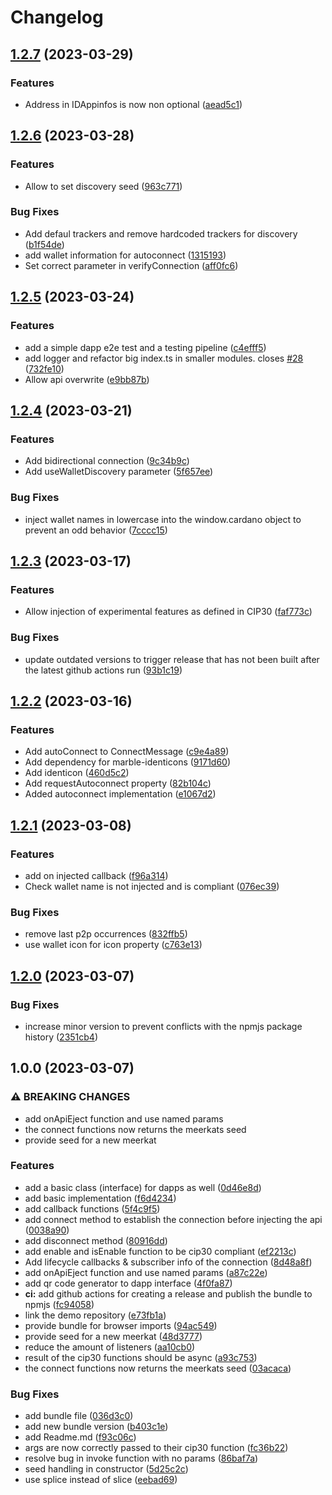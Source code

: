 # Changelog

## [1.2.7](https://github.com/fabianbormann/cardano-peer-connect/compare/v1.2.6...v1.2.7) (2023-03-29)


### Features

* Address in IDAppinfos is now non optional ([aead5c1](https://github.com/fabianbormann/cardano-peer-connect/commit/aead5c1d3d94965062ae7ad75590ea3cca1ddc2f))

## [1.2.6](https://github.com/fabianbormann/cardano-peer-connect/compare/v1.2.5...v1.2.6) (2023-03-28)


### Features

* Allow to set discovery seed ([963c771](https://github.com/fabianbormann/cardano-peer-connect/commit/963c771394f35ef61923a43f237aa6b2762c4265))


### Bug Fixes

* Add defaul trackers and remove hardcoded trackers for discovery ([b1f54de](https://github.com/fabianbormann/cardano-peer-connect/commit/b1f54de894201a142ffda2c6e776346a6b89585a))
* add wallet information for autoconnect ([1315193](https://github.com/fabianbormann/cardano-peer-connect/commit/1315193fbd8c24db2d72f1d442db19cef2b9d59f))
* Set correct parameter in verifyConnection ([aff0fc6](https://github.com/fabianbormann/cardano-peer-connect/commit/aff0fc6e8c970068a8d9960c5f72580d55c5eaaf))

## [1.2.5](https://github.com/fabianbormann/cardano-peer-connect/compare/v1.2.4...v1.2.5) (2023-03-24)


### Features

* add a simple dapp e2e test and a testing pipeline ([c4efff5](https://github.com/fabianbormann/cardano-peer-connect/commit/c4efff5a62c4f6e930a014720321bd0505ea628f))
* add logger and refactor big index.ts in smaller modules. closes [#28](https://github.com/fabianbormann/cardano-peer-connect/issues/28) ([732fe10](https://github.com/fabianbormann/cardano-peer-connect/commit/732fe1026abf39641cf7ff6b0eb7cddabe3cf3a0))
* Allow api overwrite ([e9bb87b](https://github.com/fabianbormann/cardano-peer-connect/commit/e9bb87b72cf736ee60c3599f6133cc04ff7784b9))

## [1.2.4](https://github.com/fabianbormann/cardano-peer-connect/compare/v1.2.3...v1.2.4) (2023-03-21)


### Features

* Add bidirectional connection ([9c34b9c](https://github.com/fabianbormann/cardano-peer-connect/commit/9c34b9ce84427d476db501225d041e0630646b90))
* Add useWalletDiscovery parameter ([5f657ee](https://github.com/fabianbormann/cardano-peer-connect/commit/5f657ee71c5f35a18af8144c9828f6c828b92b19))


### Bug Fixes

* inject wallet names in lowercase into the window.cardano object to prevent an odd behavior ([7cccc15](https://github.com/fabianbormann/cardano-peer-connect/commit/7cccc15c36843d1447365d1a1dac0e99214016a8))

## [1.2.3](https://github.com/fabianbormann/cardano-peer-connect/compare/v1.2.2...v1.2.3) (2023-03-17)

### Features

* Allow injection of experimental features as defined in CIP30 ([faf773c](https://github.com/fabianbormann/cardano-peer-connect/commit/faf773c1b33d62368f479c14439a587e366e980c))

### Bug Fixes

* update outdated versions to trigger release that has not been built after the latest github actions run ([93b1c19](https://github.com/fabianbormann/cardano-peer-connect/commit/93b1c19a7f6aff8b74b4b6255e01765607f2ff63))

## [1.2.2](https://github.com/fabianbormann/cardano-peer-connect/compare/v1.2.1...v1.2.2) (2023-03-16)


### Features

* Add autoConnect to ConnectMessage ([c9e4a89](https://github.com/fabianbormann/cardano-peer-connect/commit/c9e4a892acd8341777ccdae9e47b22c43c3a2224))
* Add dependency for marble-identicons ([9171d60](https://github.com/fabianbormann/cardano-peer-connect/commit/9171d602e5e613185600e090ae523a74f1ef5b69))
* Add identicon ([460d5c2](https://github.com/fabianbormann/cardano-peer-connect/commit/460d5c235ec5afecfa3e3cef6db1ffdbf7ad92fb))
* Add requestAutoconnect property ([82b104c](https://github.com/fabianbormann/cardano-peer-connect/commit/82b104c9d7738e2ef1ca8c48e337160395e29faf))
* Added autoconnect implementation ([e1067d2](https://github.com/fabianbormann/cardano-peer-connect/commit/e1067d27ff0dc9c7b95df16e8ef7fa7f965e97e8))

## [1.2.1](https://github.com/fabianbormann/cardano-peer-connect/compare/v1.2.0...v1.2.1) (2023-03-08)


### Features

* add on injected callback ([f96a314](https://github.com/fabianbormann/cardano-peer-connect/commit/f96a3140c23e2e8afde72d39aaf6172454ea26f9))
* Check wallet name is not injected and is compliant ([076ec39](https://github.com/fabianbormann/cardano-peer-connect/commit/076ec395e36fa6696d97138f574c98c2d5d0d772))


### Bug Fixes

* remove last p2p occurrences ([832ffb5](https://github.com/fabianbormann/cardano-peer-connect/commit/832ffb5aea54c0152db778a03425de8992131121))
* use wallet icon for icon property ([c763e13](https://github.com/fabianbormann/cardano-peer-connect/commit/c763e13609433b5ac79c47ef75fd7d3d08c09119))

## [1.2.0](https://github.com/fabianbormann/cardano-peer-connect/compare/v1.0.0...v1.2.0) (2023-03-07)


### Bug Fixes

* increase minor version to prevent conflicts with the npmjs package history ([2351cb4](https://github.com/fabianbormann/cardano-peer-connect/commit/2351cb47609f48fd9e35902292af08957f927a0e))

## 1.0.0 (2023-03-07)


### ⚠ BREAKING CHANGES

* add onApiEject function and use named params
* the connect functions now returns the meerkats seed
* provide seed for a new meerkat

### Features

* add a basic class (interface) for dapps as well ([0d46e8d](https://github.com/fabianbormann/cardano-peer-connect/commit/0d46e8dfc1fe095921625de38f66a99fa3961a12))
* add basic implementation ([f6d4234](https://github.com/fabianbormann/cardano-peer-connect/commit/f6d423466cc5fc1b5ee17593ba8b5535d9eafc66))
* add callback functions ([5f4c9f5](https://github.com/fabianbormann/cardano-peer-connect/commit/5f4c9f5051ebc937ae61b03cfd68a0ced19f2190))
* add connect method to establish the connection before injecting the api ([0038a90](https://github.com/fabianbormann/cardano-peer-connect/commit/0038a9091b577b4d9e8729e3adc47a5ad1c52f06))
* add disconnect method ([80916dd](https://github.com/fabianbormann/cardano-peer-connect/commit/80916ddf09103617e90833fd8a24107407095850))
* add enable and isEnable function to be cip30 compliant ([ef2213c](https://github.com/fabianbormann/cardano-peer-connect/commit/ef2213c6293ef7e92bc2efeb7d83536bd0ee468d))
* Add lifecycle callbacks & subscriber info of the connection ([8d48a8f](https://github.com/fabianbormann/cardano-peer-connect/commit/8d48a8f869ec54754c7270308844d32b6ab1532a))
* add onApiEject function and use named params ([a87c22e](https://github.com/fabianbormann/cardano-peer-connect/commit/a87c22e3bcba2ae6d3aa53db0475dfd873dba8db))
* add qr code generator to dapp interface ([4f0fa87](https://github.com/fabianbormann/cardano-peer-connect/commit/4f0fa8725cb71679c4365eb73cface7a972d7b15))
* **ci:** add github actions for creating a release and publish the bundle to npmjs ([fc94058](https://github.com/fabianbormann/cardano-peer-connect/commit/fc9405843b8e396b179efd978322f0c6249b2dee))
* link the demo repository ([e73fb1a](https://github.com/fabianbormann/cardano-peer-connect/commit/e73fb1af2095872fc8dbdf0a7c49d42eff853de5))
* provide bundle for browser imports ([94ac549](https://github.com/fabianbormann/cardano-peer-connect/commit/94ac5497327dcb1ca08ee6273225dbce6930343f))
* provide seed for a new meerkat ([48d3777](https://github.com/fabianbormann/cardano-peer-connect/commit/48d37770b36ca0a395d709d7ee08fa47d4dcf7f6))
* reduce the amount of listeners ([aa10cb0](https://github.com/fabianbormann/cardano-peer-connect/commit/aa10cb085a52459541c314c7f0c5b5af88e28d96))
* result of the cip30 functions should be async ([a93c753](https://github.com/fabianbormann/cardano-peer-connect/commit/a93c753c616c370a0d52f1e15c3fd7e0be41f4de))
* the connect functions now returns the meerkats seed ([03acaca](https://github.com/fabianbormann/cardano-peer-connect/commit/03acacaf2d2d9e205e193c09b556d50873bf7133))


### Bug Fixes

* add bundle file ([036d3c0](https://github.com/fabianbormann/cardano-peer-connect/commit/036d3c0a2b996d227151561633fef81699a6059e))
* add new bundle version ([b403c1e](https://github.com/fabianbormann/cardano-peer-connect/commit/b403c1ed90213040342ee4b88bd8e7b2651752ef))
* add Readme.md ([f93c06c](https://github.com/fabianbormann/cardano-peer-connect/commit/f93c06c69d9690471ede68f2c3ddc891d9b9a3e0))
* args are now correctly passed to their cip30 function ([fc36b22](https://github.com/fabianbormann/cardano-peer-connect/commit/fc36b22c3c4d35a0ae058eb2c30b3d6bb24321c1))
* resolve bug in invoke function with no params ([86baf7a](https://github.com/fabianbormann/cardano-peer-connect/commit/86baf7a7e2a9d2dfb336bf05c34933d6b4dd3e49))
* seed handling in constructor ([5d25c2c](https://github.com/fabianbormann/cardano-peer-connect/commit/5d25c2c83681750318b7e12a0ee656393408935c))
* use splice instead of slice ([eebad69](https://github.com/fabianbormann/cardano-peer-connect/commit/eebad698b75d76684ed3c9382045cacbb5be9108))

